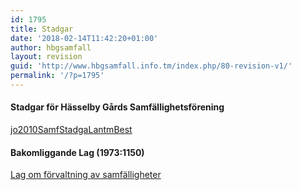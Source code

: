 ```yaml
---
id: 1795
title: Stadgar
date: '2018-02-14T11:42:20+01:00'
author: hbgsamfall
layout: revision
guid: 'http://www.hbgsamfall.info.tm/index.php/80-revision-v1/'
permalink: '/?p=1795'
---
```


#### Stadgar för Hässelby Gårds Samfällighetsförening

[jo2010SamfStadgaLantmBest](/wp-content/uploads/2018/02/jo2010SamfStadgaLantmBest.pdf)

#### Bakomliggande Lag (1973:1150)

[Lag om förvaltning av samfälligheter](/wp-content/uploads/2017/03/SFS-1973_1155.pdf)